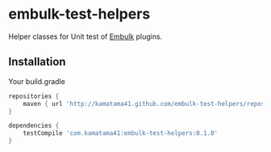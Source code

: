 # embulk-test-helpers
Helper classes for Unit test of [Embulk](http://www.embulk.org) plugins.

## Installation
Your build.gradle
```gradle
repositories {
    maven { url 'http://kamatama41.github.com/embulk-test-helpers/repository' }
}

dependencies {
    testCompile 'com.kamatama41:embulk-test-helpers:0.1.0'
}
```
